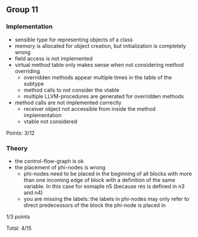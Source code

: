 ## Group 11

### Implementation

- sensible type for representing objects of a class
- memory is allocated for object creation, but initialization is completely wrong
- field access is not implemented
- virtual method table only makes sense when not considering method overriding
  - overridden methods appear multiple times in the table of the subtype
  - method calls to not consider the vtable
  - multiple LLVM-procedures are generated for overridden methods
- method calls are not implemented correctly
  - receiver object not accessible from inside the method implementation
  - vtable not considered

Points: 3/12

### Theory

- the control-flow-graph is ok
- the placement of phi-nodes is wrong
  - phi-nodes need to be placed in the beginning of all blocks with more than one incoming edge of block with a definition of the same variable. In this case for exmaple n5 (because res is defined in n3 and n4)
  - you are missing the labels: the labels in phi-nodes may only refer to direct predecessors of the block the phi-node is placed in

1/3 points

Total: 4/15
